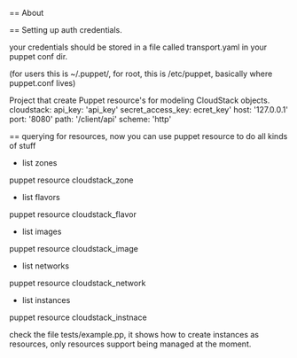 == About

== Setting up auth credentials.

your credentials should be stored in a file called transport.yaml in your puppet conf dir.

(for users this is ~/.puppet/, for root, this is /etc/puppet, basically where
puppet.conf lives)

Project that create Puppet resource's for modeling CloudStack objects.
cloudstack:
  api_key: 'api_key'
  secret_access_key: ecret_key'
  host: '127.0.0.1'
  port: '8080'
  path: '/client/api'
  scheme: 'http'

== querying for resources, now you can use puppet resource to do all kinds of stuff

* list zones

puppet resource cloudstack_zone

* list flavors

puppet resource cloudstack_flavor

* list images

puppet resource cloudstack_image

* list networks

puppet resource cloudstack_network

* list instances

puppet resource cloudstack_instnace

check the file tests/example.pp, it shows how to create instances as resources,
only resources support being managed at the moment.
